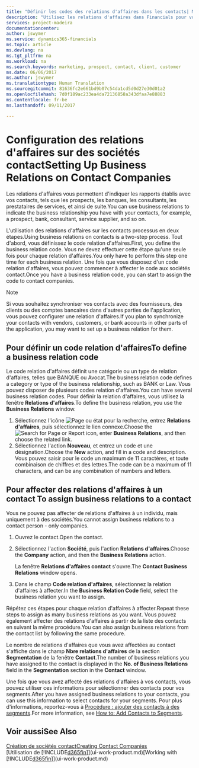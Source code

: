 ```yaml
---
title: "Définir les codes des relations d'affaires dans les contacts| Microsoft Docs"
description: "Utilisez les relations d'affaires dans Financials pour vous aider avec le marketing et désigner les rapports établis avec vos prospects, clients, notamment les banques ou les prestataires de services."
services: project-madeira
documentationcenter: 
author: jswymer
ms.service: dynamics365-financials
ms.topic: article
ms.devlang: na
ms.tgt_pltfrm: na
ms.workload: na
ms.search.keywords: marketing, prospect, contact, client, customer
ms.date: 06/06/2017
ms.author: jswymer
ms.translationtype: Human Translation
ms.sourcegitcommit: 81636fc2e661bd9b07c54da1cd5d0d27e30d01a2
ms.openlocfilehash: 7d0f189ac233ea4da72136858a343dfaa7e88883
ms.contentlocale: fr-be
ms.lasthandoff: 09/11/2017

---
```

# <a name="setting-up-business-relations-on-contact-companies"></a><span data-ttu-id="323c0-103">Configuration des relations d'affaires sur des sociétés contact</span><span class="sxs-lookup"><span data-stu-id="323c0-103">Setting Up Business Relations on Contact Companies</span></span>
<span data-ttu-id="323c0-104">Les relations d'affaires vous permettent d'indiquer les rapports établis avec vos contacts, tels que les prospects, les banques, les consultants, les prestataires de services, et ainsi de suite.</span><span class="sxs-lookup"><span data-stu-id="323c0-104">You can use business relations to indicate the business relationship you have with your contacts, for example, a prospect, bank, consultant, service supplier, and so on.</span></span>

<span data-ttu-id="323c0-105">L'utilisation des relations d'affaires sur les contacts processus en deux étapes.</span><span class="sxs-lookup"><span data-stu-id="323c0-105">Using business relations on contacts is a two-step process.</span></span> <span data-ttu-id="323c0-106">Tout d'abord, vous définissez le code relation d'affaires.</span><span class="sxs-lookup"><span data-stu-id="323c0-106">First, you define the business relation code.</span></span> <span data-ttu-id="323c0-107">Vous ne devez effectuer cette étape qu'une seule fois pour chaque relation d'affaires.</span><span class="sxs-lookup"><span data-stu-id="323c0-107">You only have to perform this step one time for each business relation.</span></span> <span data-ttu-id="323c0-108">Une fois que vous disposez d'un code relation d'affaires, vous pouvez commencer à affecter le code aux sociétés contact.</span><span class="sxs-lookup"><span data-stu-id="323c0-108">Once you have a business relation code, you can start to assign the code to contact companies.</span></span>

> [!NOTE]  
>   <span data-ttu-id="323c0-109">Si vous souhaitez synchroniser vos contacts avec des fournisseurs, des clients ou des comptes bancaires dans d'autres parties de l'application, vous pouvez configurer une relation d'affaires.</span><span class="sxs-lookup"><span data-stu-id="323c0-109">If you plan to synchronize your contacts with vendors, customers, or bank accounts in other parts of the application, you may want to set up a business relation for them.</span></span>

## <a name="to-define-a-business-relation-code"></a><span data-ttu-id="323c0-110">Pour définir un code relation d'affaires</span><span class="sxs-lookup"><span data-stu-id="323c0-110">To define a business relation code</span></span>
<span data-ttu-id="323c0-111">Le code relation d'affaires définit une catégorie ou un type de relation d'affaires, telles que BANQUE ou Avocat.</span><span class="sxs-lookup"><span data-stu-id="323c0-111">The business relation code defines a category or type of the business relationship, such as BANK or Law.</span></span> <span data-ttu-id="323c0-112">Vous pouvez disposer de plusieurs codes relation d'affaires.</span><span class="sxs-lookup"><span data-stu-id="323c0-112">You can have several business relation codes.</span></span> <span data-ttu-id="323c0-113">Pour définir la relation d'affaires, vous utilisez la fenêtre **Relations d'affaires**.</span><span class="sxs-lookup"><span data-stu-id="323c0-113">To define the business relation, you use the **Business Relations** window.</span></span>

1. <span data-ttu-id="323c0-114">Sélectionnez l'icône ![Page ou état pour la recherche](media/ui-search/search_small.png "icône Page ou état pour la recherche"), entrez **Relations d'affaires**, puis sélectionnez le lien connexe.</span><span class="sxs-lookup"><span data-stu-id="323c0-114">Choose the ![Search for Page or Report](media/ui-search/search_small.png "Search for Page or Report icon") icon, enter **Business Relations**, and then choose the related link.</span></span>
2. <span data-ttu-id="323c0-115">Sélectionnez l'action **Nouveau**, et entrez un code et une désignation.</span><span class="sxs-lookup"><span data-stu-id="323c0-115">Choose the **New** action, and fill in a code and description.</span></span> <span data-ttu-id="323c0-116">Vous pouvez saisir pour le code un maximum de 11 caractères, et toute combinaison de chiffres et des lettres.</span><span class="sxs-lookup"><span data-stu-id="323c0-116">The code can be a maximum of 11 characters, and can be any combination of numbers and letters.</span></span>

## <span data-ttu-id="323c0-117"><a name="AssignBusRelContact"></a> Pour affecter des relations d'affaires à un contact</span><span class="sxs-lookup"><span data-stu-id="323c0-117"><a name="AssignBusRelContact"></a> To assign business relations to a contact</span></span>
<span data-ttu-id="323c0-118">Vous ne pouvez pas affecter de relations d'affaires à un individu, mais uniquement à des sociétés.</span><span class="sxs-lookup"><span data-stu-id="323c0-118">You cannot assign business relations to a contact person - only companies.</span></span>

1. <span data-ttu-id="323c0-119">Ouvrez le contact.</span><span class="sxs-lookup"><span data-stu-id="323c0-119">Open the contact.</span></span>
2. <span data-ttu-id="323c0-120">Sélectionnez l'action **Société**, puis l'action **Relations d'affaires**.</span><span class="sxs-lookup"><span data-stu-id="323c0-120">Choose the **Company** action, and then the **Business Relations** action.</span></span>

    <span data-ttu-id="323c0-121">La fenêtre **Relations d'affaires contact** s'ouvre.</span><span class="sxs-lookup"><span data-stu-id="323c0-121">The **Contact Business Relations** window opens.</span></span>
3. <span data-ttu-id="323c0-122">Dans le champ **Code relation d'affaires**, sélectionnez la relation d'affaires à affecter.</span><span class="sxs-lookup"><span data-stu-id="323c0-122">In the **Business Relation Code** field, select the business relation you want to assign.</span></span>

<span data-ttu-id="323c0-123">Répétez ces étapes pour chaque relation d'affaires à affecter.</span><span class="sxs-lookup"><span data-stu-id="323c0-123">Repeat these steps to assign as many business relations as you want.</span></span> <span data-ttu-id="323c0-124">Vous pouvez également affecter des relations d'affaires à partir de la liste des contacts en suivant la même procédure.</span><span class="sxs-lookup"><span data-stu-id="323c0-124">You can also assign business relations from the contact list by following the same procedure.</span></span>

<span data-ttu-id="323c0-125">Le nombre de relations d'affaires que vous avez affectées au contact s'affiche dans le champ **Nbre relations d'affaires** de la section **Segmentation** de la fenêtre **Contact**.</span><span class="sxs-lookup"><span data-stu-id="323c0-125">The number of business relations you have assigned to the contact is displayed in the **No. of Business Relations** field in the **Segmentation** section in the **Contact** window.</span></span>

<span data-ttu-id="323c0-126">Une fois que vous avez affecté des relations d'affaires à vos contacts, vous pouvez utiliser ces informations pour sélectionner des contacts pour vos segments.</span><span class="sxs-lookup"><span data-stu-id="323c0-126">After you have assigned business relations to your contacts, you can use this information to select contacts for your segments.</span></span> <span data-ttu-id="323c0-127">Pour plus d'informations, reportez-vous à [Procédure : ajouter des contacts à des segments](marketing-add-contact-segment.md).</span><span class="sxs-lookup"><span data-stu-id="323c0-127">For more information, see [How to: Add Contacts to Segments](marketing-add-contact-segment.md).</span></span>

## <a name="see-also"></a><span data-ttu-id="323c0-128">Voir aussi</span><span class="sxs-lookup"><span data-stu-id="323c0-128">See Also</span></span>
[<span data-ttu-id="323c0-129">Création de sociétés contact</span><span class="sxs-lookup"><span data-stu-id="323c0-129">Creating Contact Companies</span></span>](marketing-create-contact-companies.md)  
<span data-ttu-id="323c0-130">[Utilisation de [!INCLUDE[d365fin](includes/d365fin_md.md)]](ui-work-product.md)</span><span class="sxs-lookup"><span data-stu-id="323c0-130">[Working with [!INCLUDE[d365fin](includes/d365fin_md.md)]](ui-work-product.md)</span></span>

